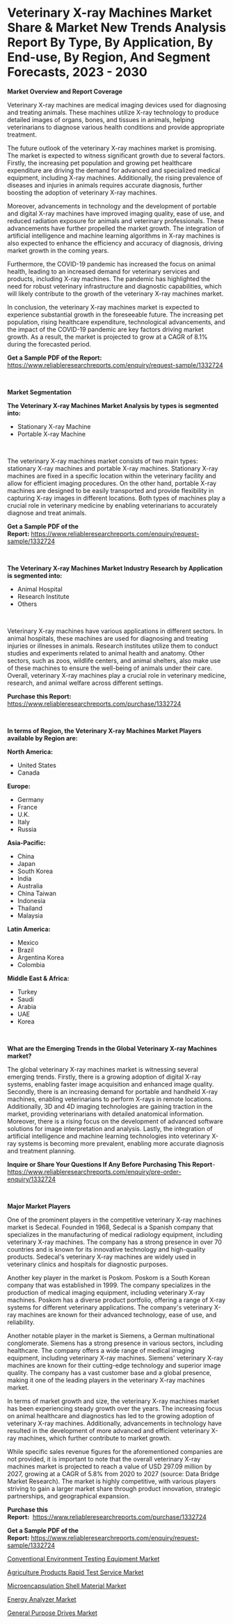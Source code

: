 <p><h1>Veterinary X-ray Machines Market Share & Market New Trends Analysis Report By Type, By Application, By End-use, By Region, And Segment Forecasts, 2023 - 2030</h1></p><p><strong>Market Overview and Report Coverage</strong></p>
<p><p>Veterinary X-ray machines are medical imaging devices used for diagnosing and treating animals. These machines utilize X-ray technology to produce detailed images of organs, bones, and tissues in animals, helping veterinarians to diagnose various health conditions and provide appropriate treatment.</p><p>The future outlook of the veterinary X-ray machines market is promising. The market is expected to witness significant growth due to several factors. Firstly, the increasing pet population and growing pet healthcare expenditure are driving the demand for advanced and specialized medical equipment, including X-ray machines. Additionally, the rising prevalence of diseases and injuries in animals requires accurate diagnosis, further boosting the adoption of veterinary X-ray machines.</p><p>Moreover, advancements in technology and the development of portable and digital X-ray machines have improved imaging quality, ease of use, and reduced radiation exposure for animals and veterinary professionals. These advancements have further propelled the market growth. The integration of artificial intelligence and machine learning algorithms in X-ray machines is also expected to enhance the efficiency and accuracy of diagnosis, driving market growth in the coming years.</p><p>Furthermore, the COVID-19 pandemic has increased the focus on animal health, leading to an increased demand for veterinary services and products, including X-ray machines. The pandemic has highlighted the need for robust veterinary infrastructure and diagnostic capabilities, which will likely contribute to the growth of the veterinary X-ray machines market.</p><p>In conclusion, the veterinary X-ray machines market is expected to experience substantial growth in the foreseeable future. The increasing pet population, rising healthcare expenditure, technological advancements, and the impact of the COVID-19 pandemic are key factors driving market growth. As a result, the market is projected to grow at a CAGR of 8.1% during the forecasted period.</p></p>
<p><strong>Get a Sample PDF of the Report:</strong> <a href="https://www.reliableresearchreports.com/enquiry/request-sample/1332724">https://www.reliableresearchreports.com/enquiry/request-sample/1332724</a></p>
<p>&nbsp;</p>
<p><strong>Market Segmentation</strong></p>
<p><strong>The Veterinary X-ray Machines Market Analysis by types is segmented into:</strong></p>
<p><ul><li>Stationary X-ray Machine</li><li>Portable X-ray Machine</li></ul></p>
<p>&nbsp;</p>
<p><p>The veterinary X-ray machines market consists of two main types: stationary X-ray machines and portable X-ray machines. Stationary X-ray machines are fixed in a specific location within the veterinary facility and allow for efficient imaging procedures. On the other hand, portable X-ray machines are designed to be easily transported and provide flexibility in capturing X-ray images in different locations. Both types of machines play a crucial role in veterinary medicine by enabling veterinarians to accurately diagnose and treat animals.</p></p>
<p><strong>Get a Sample PDF of the Report:</strong>&nbsp;<a href="https://www.reliableresearchreports.com/enquiry/request-sample/1332724">https://www.reliableresearchreports.com/enquiry/request-sample/1332724</a></p>
<p>&nbsp;</p>
<p><strong>The Veterinary X-ray Machines Market Industry Research by Application is segmented into:</strong></p>
<p><ul><li>Animal Hospital</li><li>Research Institute</li><li>Others</li></ul></p>
<p>&nbsp;</p>
<p><p>Veterinary X-ray machines have various applications in different sectors. In animal hospitals, these machines are used for diagnosing and treating injuries or illnesses in animals. Research institutes utilize them to conduct studies and experiments related to animal health and anatomy. Other sectors, such as zoos, wildlife centers, and animal shelters, also make use of these machines to ensure the well-being of animals under their care. Overall, veterinary X-ray machines play a crucial role in veterinary medicine, research, and animal welfare across different settings.</p></p>
<p><strong>Purchase this Report:</strong>&nbsp; <a href="https://www.reliableresearchreports.com/purchase/1332724">https://www.reliableresearchreports.com/purchase/1332724</a></p>
<p>&nbsp;</p>
<p><strong>In terms of Region, the Veterinary X-ray Machines Market Players available by Region are:</strong></p>
<p>
    <p> <strong> North America: </strong>
        <ul>
            <li>United States</li>
            <li>Canada</li>
        </ul>
        </p> 
    <p> <strong> Europe: </strong>
        <ul>
            <li>Germany</li>
            <li>France</li>
            <li>U.K.</li>
            <li>Italy</li>
            <li>Russia</li>
        </ul>
        </p> 
    <p> <strong> Asia-Pacific: </strong>
        <ul>
            <li>China</li>
            <li>Japan</li>
            <li>South Korea</li>
            <li>India</li>
            <li>Australia</li>
            <li>China Taiwan</li>
            <li>Indonesia</li>
            <li>Thailand</li>
            <li>Malaysia</li>
        </ul>
        </p> 
    <p> <strong> Latin America: </strong>
        <ul>
            <li>Mexico</li>
            <li>Brazil</li>
            <li>Argentina Korea</li>
            <li>Colombia</li>
        </ul>
        </p> 
    <p> <strong> Middle East & Africa: </strong>
        <ul>
            <li>Turkey</li>
            <li>Saudi</li>
            <li>Arabia</li>
            <li>UAE</li>
            <li>Korea</li>
        </ul>
    </p>
    </p>
<p>&nbsp;</p>
<p><strong>What are the Emerging Trends in the Global Veterinary X-ray Machines market?</strong></p>
<p><p>The global veterinary X-ray machines market is witnessing several emerging trends. Firstly, there is a growing adoption of digital X-ray systems, enabling faster image acquisition and enhanced image quality. Secondly, there is an increasing demand for portable and handheld X-ray machines, enabling veterinarians to perform X-rays in remote locations. Additionally, 3D and 4D imaging technologies are gaining traction in the market, providing veterinarians with detailed anatomical information. Moreover, there is a rising focus on the development of advanced software solutions for image interpretation and analysis. Lastly, the integration of artificial intelligence and machine learning technologies into veterinary X-ray systems is becoming more prevalent, enabling more accurate diagnosis and treatment planning.</p></p>
<p><strong>Inquire or Share Your Questions If Any Before Purchasing This Report</strong>- <a href="https://www.reliableresearchreports.com/enquiry/pre-order-enquiry/1332724">https://www.reliableresearchreports.com/enquiry/pre-order-enquiry/1332724</a></p>
<p>&nbsp;</p>
<p><strong>Major Market Players</strong></p>
<p><p>One of the prominent players in the competitive veterinary X-ray machines market is Sedecal. Founded in 1968, Sedecal is a Spanish company that specializes in the manufacturing of medical radiology equipment, including veterinary X-ray machines. The company has a strong presence in over 70 countries and is known for its innovative technology and high-quality products. Sedecal's veterinary X-ray machines are widely used in veterinary clinics and hospitals for diagnostic purposes.</p><p>Another key player in the market is Poskom. Poskom is a South Korean company that was established in 1999. The company specializes in the production of medical imaging equipment, including veterinary X-ray machines. Poskom has a diverse product portfolio, offering a range of X-ray systems for different veterinary applications. The company's veterinary X-ray machines are known for their advanced technology, ease of use, and reliability.</p><p>Another notable player in the market is Siemens, a German multinational conglomerate. Siemens has a strong presence in various sectors, including healthcare. The company offers a wide range of medical imaging equipment, including veterinary X-ray machines. Siemens' veterinary X-ray machines are known for their cutting-edge technology and superior image quality. The company has a vast customer base and a global presence, making it one of the leading players in the veterinary X-ray machines market.</p><p>In terms of market growth and size, the veterinary X-ray machines market has been experiencing steady growth over the years. The increasing focus on animal healthcare and diagnostics has led to the growing adoption of veterinary X-ray machines. Additionally, advancements in technology have resulted in the development of more advanced and efficient veterinary X-ray machines, which further contribute to market growth.</p><p>While specific sales revenue figures for the aforementioned companies are not provided, it is important to note that the overall veterinary X-ray machines market is projected to reach a value of USD 297.09 million by 2027, growing at a CAGR of 5.8% from 2020 to 2027 (source: Data Bridge Market Research). The market is highly competitive, with various players striving to gain a larger market share through product innovation, strategic partnerships, and geographical expansion.</p></p>
<p><strong>Purchase this Report:</strong>&nbsp;&nbsp;<a href="https://www.reliableresearchreports.com/purchase/1332724">https://www.reliableresearchreports.com/purchase/1332724</a></p>
<p></p>
<p><strong>Get a Sample PDF of the Report:</strong>&nbsp;<a href="https://www.reliableresearchreports.com/enquiry/request-sample/1332724">https://www.reliableresearchreports.com/enquiry/request-sample/1332724</a></p>
<p><p><a href="https://www.linkedin.com/pulse/conventional-environment-testing-equipment-market-research/">Conventional Environment Testing Equipment Market</a></p><p><a href="https://www.linkedin.com/pulse/agriculture-products-rapid-test-service-market-size/">Agriculture Products Rapid Test Service Market</a></p><p><a href="https://www.linkedin.com/pulse/microencapsulation-shell-material-market-size-growth/">Microencapsulation Shell Material Market</a></p><p><a href="https://medium.com/@adibooy632501/energy-analyzer-market-size-growth-forecast-2023-2030-86e8d42d0aba">Energy Analyzer Market</a></p><p><a href="https://medium.com/@fitanstorm7845/general-purpose-drives-market-size-growth-forecast-2023-2030-d21fb23d9a54">General Purpose Drives Market</a></p></p>